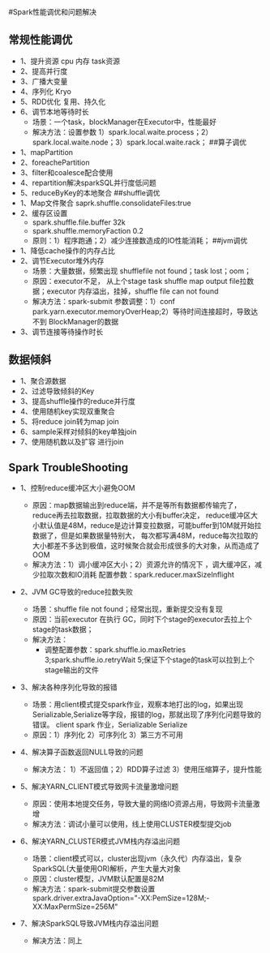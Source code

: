 #Spark性能调优和问题解决
## 常规性能调优
- 1、提升资源 cpu 内存 task资源
- 2、提高并行度
- 3、广播大变量
- 4、序列化 Kryo
- 5、RDD优化 复用、持久化
- 6、调节本地等待时长
    - 场景：一个task，blockManager在Executor中，性能最好
    - 解决方法：设置参数 1）spark.local.waite.process；2）spark.local.waite.node；3）spark.local.waite.rack；
##算子调优
- 1、mapPartition
- 2、foreachePartition
- 3、filter和coalesce配合使用
- 4、repartition解决sparkSQL并行度低问题
- 5、reduceByKey的本地聚合
##shuffle调优
- 1、Map文件聚合 saprk.shuffle.consolidateFiles:true
- 2、缓存区设置
    - spark.shuffle.file.buffer 32k
    - spark.shuffle.memoryFaction 0.2
    - 原则：1）程序跑通；2）减少连接数造成的IO性能消耗；
##jvm调优
- 1、降低cache操作的内存占比
- 2、调节Executor堆外内存
    - 场景：大量数据，频繁出现 shufflefile not found；task lost；oom；
    - 原因：executor不足， 从上个stage task shuffle map output file拉数据；executor 内存溢出，挂掉，shuffle file can not found
    - 解决方法：spark-submit 参数调整：1）conf  park.yarn.executor.memoryOverHeap;2）等待时间连接超时，导致达不到 BlockManager的数据
- 3、调节连接等待操作时长
## 数据倾斜
- 1、聚合源数据
- 2、过滤导致倾斜的Key
- 3、提高shuffle操作的reduce并行度
- 4、使用随机key实现双重聚合
- 5、将reduce join转为map join
- 6、sample采样对倾斜的key单独join
- 7、使用随机数以及扩容 进行join
## Spark TroubleShooting
- 1、控制reduce缓冲区大小避免OOM
  - 原因：map数据输出到reduce端，并不是等所有数据都传输完了，reduce再去拉取数据，拉取数据的大小有buffer决定，
reduce缓冲区大小默认值是48M，reduce是边计算变拉数据，可能buffer到10M就开始拉数据了，但是如果数据量特别大，
每次都写满48M，reduce每次拉取的大小都差不多达到极值，这时候聚合就会形成很多的大对象，从而造成了OOM
   - 解决方法：1）调小缓冲区大小；2）资源允许的情况下 ，调大缓冲区，减少拉取次数和IO消耗 配置参数：spark.reducer.maxSizeInflight
- 2、JVM GC导致的reduce拉数失败
   - 场景：shuffle file not found；经常出现，重新提交没有复现
   - 原因：当前executor 在执行 GC，同时下个stage的executor去拉上个stage的task数据；
   - 解决方法：
        - 调整配置参数：spark.shuffle.io.maxRetries 3;spark.shuffle.io.retryWait 5;保证下个stage的task可以拉到上个stage输出的文件
- 3、解决各种序列化导致的报错
    - 场景：用client模式提交spark作业，观察本地打出的log，如果出现Serializable,Serialize等字段，报错的log，那就出现了序列化问题导致的错误。
    client spark 作业，Serializable Serialize
    - 原因：1）序列化 2）可序列化 3）第三方不可用
- 4、解决算子函数返回NULL导致的问题
    - 解决方法： 1）不返回值；2）RDD算子过滤 3）使用压缩算子，提升性能
   
- 5、解决YARN_CLIENT模式导致网卡流量激增问题
    - 原因：使用本地提交任务，导致大量的网络IO资源占用，导致网卡流量激增
    - 解决方法：调试小量可以使用，线上使用CLUSTER模型提交job
- 6、解决YARN_CLUSTER模式JVM栈内存溢出问题
    - 场景：client模式可以，cluster出现jvm（永久代）内存溢出，复杂SparkSQL(大量使用OR)解析，产生大量大对象
    - 原因：cluster模型，JVM默认配置是82M
    - 解决方法：spark-submit提交参数设置 spark.driver.extraJavaOption="-XX:PemSize=128M;-XX:MaxPermSize=256M"
- 7、解决SparkSQL导致JVM栈内存溢出问题
    - 解决方法：同上
